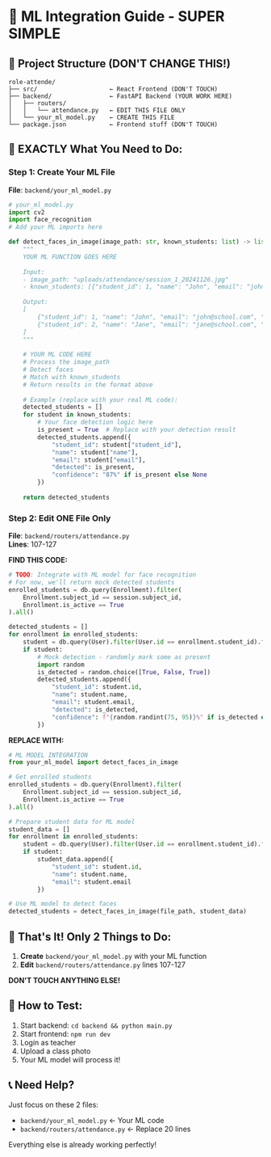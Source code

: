 # 🤖 ML Integration Guide - SUPER SIMPLE

## 📁 Project Structure (DON'T CHANGE THIS!)
```
role-attende/
├── src/                    ← React Frontend (DON'T TOUCH)
├── backend/                ← FastAPI Backend (YOUR WORK HERE)
│   ├── routers/
│   │   └── attendance.py   ← EDIT THIS FILE ONLY
│   └── your_ml_model.py    ← CREATE THIS FILE
└── package.json            ← Frontend stuff (DON'T TOUCH)
```

## 🎯 EXACTLY What You Need to Do:

### Step 1: Create Your ML File
**File**: `backend/your_ml_model.py`

```python
# your_ml_model.py
import cv2
import face_recognition
# Add your ML imports here

def detect_faces_in_image(image_path: str, known_students: list) -> list:
    """
    YOUR ML FUNCTION GOES HERE
    
    Input:
    - image_path: "uploads/attendance/session_1_20241126.jpg"
    - known_students: [{"student_id": 1, "name": "John", "email": "john@school.com"}, ...]
    
    Output:
    [
        {"student_id": 1, "name": "John", "email": "john@school.com", "detected": True, "confidence": "85%"},
        {"student_id": 2, "name": "Jane", "email": "jane@school.com", "detected": False, "confidence": None}
    ]
    """
    
    # YOUR ML CODE HERE
    # Process the image_path
    # Detect faces
    # Match with known_students
    # Return results in the format above
    
    # Example (replace with your real ML code):
    detected_students = []
    for student in known_students:
        # Your face detection logic here
        is_present = True  # Replace with your detection result
        detected_students.append({
            "student_id": student["student_id"],
            "name": student["name"],
            "email": student["email"],
            "detected": is_present,
            "confidence": "87%" if is_present else None
        })
    
    return detected_students
```

### Step 2: Edit ONE File Only
**File**: `backend/routers/attendance.py`  
**Lines**: 107-127

**FIND THIS CODE:**
```python
# TODO: Integrate with ML model for face recognition
# For now, we'll return mock detected students
enrolled_students = db.query(Enrollment).filter(
    Enrollment.subject_id == session.subject_id,
    Enrollment.is_active == True
).all()

detected_students = []
for enrollment in enrolled_students:
    student = db.query(User).filter(User.id == enrollment.student_id).first()
    if student:
        # Mock detection - randomly mark some as present
        import random
        is_detected = random.choice([True, False, True])
        detected_students.append({
            "student_id": student.id,
            "name": student.name,
            "email": student.email,
            "detected": is_detected,
            "confidence": f"{random.randint(75, 95)}%" if is_detected else None
        })
```

**REPLACE WITH:**
```python
# ML MODEL INTEGRATION
from your_ml_model import detect_faces_in_image

# Get enrolled students
enrolled_students = db.query(Enrollment).filter(
    Enrollment.subject_id == session.subject_id,
    Enrollment.is_active == True
).all()

# Prepare student data for ML model
student_data = []
for enrollment in enrolled_students:
    student = db.query(User).filter(User.id == enrollment.student_id).first()
    if student:
        student_data.append({
            "student_id": student.id,
            "name": student.name,
            "email": student.email
        })

# Use ML model to detect faces
detected_students = detect_faces_in_image(file_path, student_data)
```

## 🚀 That's It! Only 2 Things to Do:

1. **Create** `backend/your_ml_model.py` with your ML function
2. **Edit** `backend/routers/attendance.py` lines 107-127

**DON'T TOUCH ANYTHING ELSE!**

## 🧪 How to Test:

1. Start backend: `cd backend && python main.py`
2. Start frontend: `npm run dev`  
3. Login as teacher
4. Upload a class photo
5. Your ML model will process it!

## 📞 Need Help?

Just focus on these 2 files:
- `backend/your_ml_model.py` ← Your ML code
- `backend/routers/attendance.py` ← Replace 20 lines

Everything else is already working perfectly!
